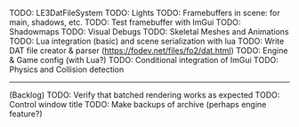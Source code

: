 TODO: LE3DatFileSystem
TODO: Lights
TODO: Framebuffers in scene: for main, shadows, etc. 
TODO: Test framebuffer with ImGui
TODO: Shadowmaps
TODO: Visual Debugs
TODO: Skeletal Meshes and Animations 
TODO: Lua integration (basic) and scene serialization with lua
TODO: Write DAT file creator & parser (https://fodev.net/files/fo2/dat.html)
TODO: Engine & Game config (with Lua?)
TODO: Conditional integration of ImGui
TODO: Physics and Collision detection


-------
(Backlog)
TODO: Verify that batched rendering works as expected
TODO: Control window title
TODO: Make backups of archive (perhaps engine feature?)